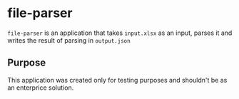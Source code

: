# file-parser
`file-parser` is an application that takes `input.xlsx` as an input, parses it and writes the result of parsing in `output.json`
## Purpose
This application was created only for testing purposes and shouldn't be as an enterprice solution. 